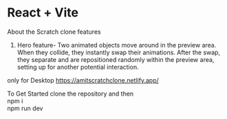 # React + Vite

About the Scratch clone
features
1) Hero feature-
Two animated objects move around in the preview area. When they collide, they instantly swap their animations. After the swap, they separate and are repositioned randomly within the preview area, setting up for another potential interaction.




only for Desktop https://amitscratchclone.netlify.app/

To Get Started 
clone the repository and then  
npm i  
npm run dev
